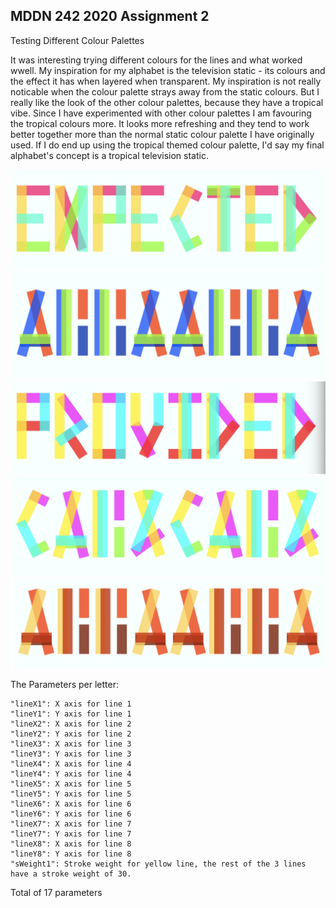 ## MDDN 242 2020 Assignment 2

Testing Different Colour Palettes
    
  It was interesting trying different colours for the lines and what worked wwell. My inspiration for my alphabet is the television static - its colours and the effect it has when layered when transparent. My inspiration is not really noticable when the colour palette strays away from the static colours. But I really like the look of the other colour palettes, because they have a tropical vibe. Since I have experimented with other colour palettes I am favouring the tropical colours more. It looks more refreshing and they tend to work better together more than the normal static colour palette I have originally used. If I do end up using the tropical themed colour palette, I'd say my final alphabet's concept is a tropical television static.

![Colour Palette 1](/let1.png) 
![Colour Palette 2](/let2.png) 
![Colour Palette 3](/let3.png) 
![Colour Palette 4](/let4.png) 
![Colour Palette 5](/let5.png) 


The Parameters per letter:

    "lineX1": X axis for line 1
    "lineY1": Y axis for line 1
    "lineX2": X axis for line 2
    "lineY2": Y axis for line 2
    "lineX3": X axis for line 3
    "lineY3": Y axis for line 3
    "lineX4": X axis for line 4
    "lineY4": Y axis for line 4
    "lineX5": X axis for line 5
    "lineY5": Y axis for line 5
    "lineX6": X axis for line 6
    "lineY6": Y axis for line 6
    "lineX7": X axis for line 7
    "lineY7": Y axis for line 7
    "lineX8": X axis for line 8
    "lineY8": Y axis for line 8
    "sWeight1": Stroke weight for yellow line, the rest of the 3 lines have a stroke weight of 30.

Total of 17 parameters